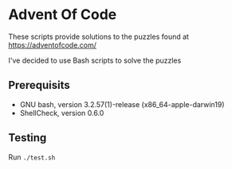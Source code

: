 # Advent Of Code

These scripts provide solutions to the puzzles found at https://adventofcode.com/

I've decided to use Bash scripts to solve the puzzles

## Prerequisits

 - GNU bash, version 3.2.57(1)-release (x86_64-apple-darwin19)
 - ShellCheck, version 0.6.0

## Testing

Run `./test.sh`

